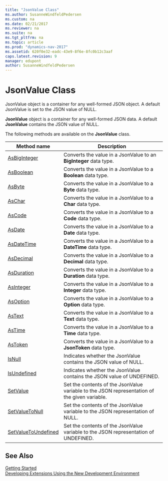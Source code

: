 ```yaml
---
title: "JsonValue Class"
ms.author: SusanneWindfeldPedersen
ms.custom: na
ms.date: 02/21/2017
ms.reviewer: na
ms.suite: na
ms.tgt_pltfrm: na
ms.topic: article
ms.prod: "dynamics-nav-2017"
ms.assetid: 620f0e32-eadc-43e9-8f6e-8fc0b12c3aaf
caps.latest.revision: 9
manager: edupont
author: SusanneWindfeldPedersen
---
```


# JsonValue Class
JsonValue object is a container for any well-formed JSON object. A default JsonValue is set to the JSON value of NULL.

<!-- //TODO:
Copy and adapt from JsonToken:
Path,
ReadFrom_Stream,
ReadFrom_String,
SelectToken,
WriteTo_Stream,
WriteTo_String.

//TODO: Document serialization for Decimal, BigInteger, Date, DateTime, Time
//TODO: Add guidance for working with unsupported types

-->

**JsonValue** object is a container for any well-formed JSON data. A default **JsonValue** contains the JSON value of NULL.

The following methods are available on the **JsonValue** class.

|Method name|Description|
|-----------|-----------|
|[AsBigInteger](jsonvalue-asbiginteger-method.md)|Converts the value in a JsonValue to an **BigInteger** data type.|
|[AsBoolean](jsonvalue-asboolean-method.md)|Converts the value in a JsonValue to a **Boolean** data type.|
|[AsByte](jsonvalue-asbyte-method.md)|Converts the value in a JsonValue to a **Byte** data type.|
|[AsChar](jsonvalue-aschar-method.md)|Converts the value in a JsonValue to a **Char** data type.|
|[AsCode](jsonvalue-ascode-method.md)|Converts the value in a JsonValue to a **Code** data type.|
|[AsDate](jsonvalue-asdate-method.md)|Converts the value in a JsonValue to a **Date** data type.|
|[AsDateTime](jsonvalue-asdatetime-method.md)|Converts the value in a JsonValue to a **DateTime** data type.|
|[AsDecimal](jsonvalue-asdecimal-method.md)|Converts the value in a JsonValue to a **Decimal** data type.|
|[AsDuration](jsonvalue-asduration-method.md)|Converts the value in a JsonValue to a **Duration** data type.|
|[AsInteger](jsonvalue-asinteger-method.md)|Converts the value in a JsonValue to a **Integer** data type.|
|[AsOption](jsonvalue-asoption-method.md)|Converts the value in a JsonValue to a **Option** data type.|
|[AsText](jsonvalue-astext-method.md)|Converts the value in a JsonValue to a **Text** data type.|
|[AsTime](jsonvalue-astime-method.md)|Converts the value in a JsonValue to a **Time** data type.|
|[AsToken](jsonvalue-astoken-method.md)|Converts the value in a JsonValue to a **JsonToken** data type.|
|[IsNull](jsonvalue-isnull-method.md)|Indicates whether the JsonValue contains the JSON value of NULL.|
|[IsUndefined](jsonvalue-isundefined-method.md)|Indicates whether the JsonValue contains the JSON value of UNDEFINED.|
|[SetValue](jsonvalue-setvalue-method.md)|Set the contents of the JsonValue variable to the JSON representation of the given variable.|
|[SetValueToNull](jsonvalue-setvaluetonull-method.md)|Set the contents of the JsonValue variable to the JSON representation of NULL.|
|[SetValueToUndefined](jsonvalue-setvaluetoundefined-method.md)|Set the contents of the JsonValue variable to the JSON representation of UNDEFINED.|

## See Also
[Getting Started](newdev-get-started.md)  
[Developing Extensions Using the New Development Environment](newdev-dev-overview.md)

